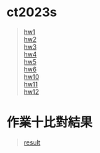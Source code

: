 # ct2023s
> [hw1](https://yenchieh0716.github.io/ct2023s/hw01/)<br>
> [hw2](https://yenchieh0716.github.io/ct2023s/hw02/index.html)<br>
> [hw3](https://yenchieh0716.github.io/ct2023s/hw03/index.html)<br>
> [hw4](https://yenchieh0716.github.io/ct2023s/hw04/index.html)<br>
> [hw5](https://yenchieh0716.github.io/ct2023s/hw05/)<br>
> [hw6](https://yenchieh0716.github.io/ct2023s/hw06/index.html)<br>
> [hw10](https://yenchieh0716.github.io/ct2023s/hw10/website/index.html)<br>
> [hw11](https://yenchieh0716.github.io/ct2023s/hw11/)<br>
> [hw12](https://yenchieh0716.github.io/ct2023s/hw12/)<br>

# 作業十比對結果
> [result](https://colab.research.google.com/drive/1n6ftNBb9WpwuN96-xHlUVtmaS3nkVDLO)
